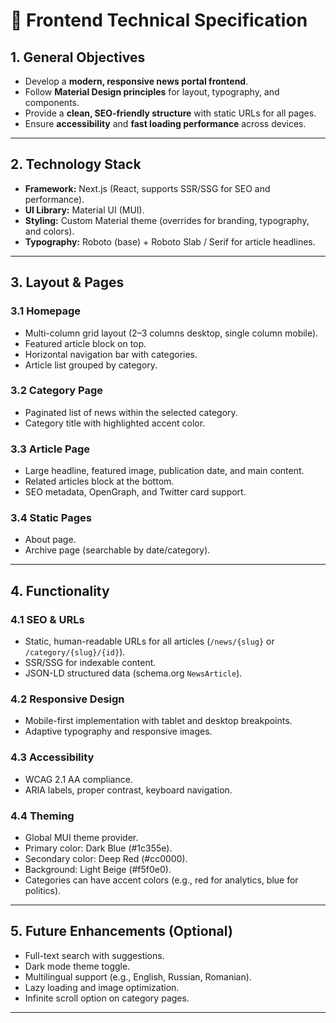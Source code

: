 # 📰 Frontend Technical Specification

## 1. General Objectives
- Develop a **modern, responsive news portal frontend**.  
- Follow **Material Design principles** for layout, typography, and components.  
- Provide a **clean, SEO-friendly structure** with static URLs for all pages.  
- Ensure **accessibility** and **fast loading performance** across devices.  

---

## 2. Technology Stack
- **Framework:** Next.js (React, supports SSR/SSG for SEO and performance).  
- **UI Library:** Material UI (MUI).  
- **Styling:** Custom Material theme (overrides for branding, typography, and colors).  
- **Typography:** Roboto (base) + Roboto Slab / Serif for article headlines.  

---

## 3. Layout & Pages
### 3.1 Homepage
- Multi-column grid layout (2–3 columns desktop, single column mobile).  
- Featured article block on top.  
- Horizontal navigation bar with categories.  
- Article list grouped by category.  

### 3.2 Category Page
- Paginated list of news within the selected category.  
- Category title with highlighted accent color.  

### 3.3 Article Page
- Large headline, featured image, publication date, and main content.  
- Related articles block at the bottom.  
- SEO metadata, OpenGraph, and Twitter card support.  

### 3.4 Static Pages
- About page.  
- Archive page (searchable by date/category).  

---

## 4. Functionality
### 4.1 SEO & URLs
- Static, human-readable URLs for all articles (`/news/{slug}` or `/category/{slug}/{id}`).  
- SSR/SSG for indexable content.  
- JSON-LD structured data (schema.org `NewsArticle`).  

### 4.2 Responsive Design
- Mobile-first implementation with tablet and desktop breakpoints.  
- Adaptive typography and responsive images.  

### 4.3 Accessibility
- WCAG 2.1 AA compliance.  
- ARIA labels, proper contrast, keyboard navigation.  

### 4.4 Theming
- Global MUI theme provider.  
- Primary color: Dark Blue (#1c355e).  
- Secondary color: Deep Red (#cc0000).  
- Background: Light Beige (#f5f0e0).  
- Categories can have accent colors (e.g., red for analytics, blue for politics).  

---

## 5. Future Enhancements (Optional)
- Full-text search with suggestions.  
- Dark mode theme toggle.  
- Multilingual support (e.g., English, Russian, Romanian).  
- Lazy loading and image optimization.  
- Infinite scroll option on category pages.  

---